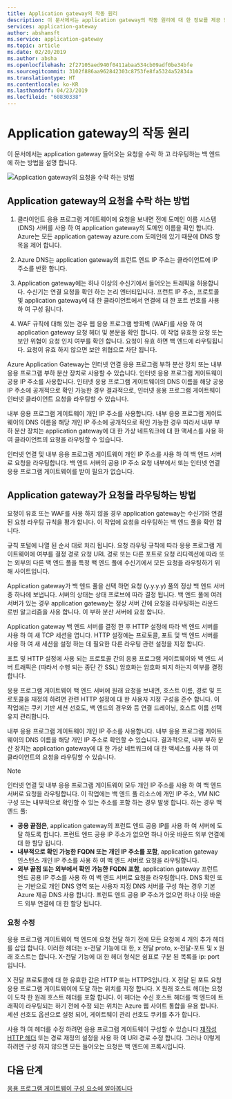 ```yaml
---
title: Application gateway의 작동 원리
description: 이 문서에서는 application gateway의 작동 원리에 대 한 정보를 제공 합니다.
services: application-gateway
author: abshamsft
ms.service: application-gateway
ms.topic: article
ms.date: 02/20/2019
ms.author: absha
ms.openlocfilehash: 2f27105aed940f0411abaa534cb09adf0be34bfe
ms.sourcegitcommit: 3102f886aa962842303c8753fe8fa5324a52834a
ms.translationtype: HT
ms.contentlocale: ko-KR
ms.lasthandoff: 04/23/2019
ms.locfileid: "60830338"
---
```

# <a name="how-an-application-gateway-works"></a>Application gateway의 작동 원리

이 문서에서는 application gateway 들어오는 요청을 수락 하 고 라우팅하는 백 엔드에 하는 방법을 설명 합니다.

![Application gateway의 요청을 수락 하는 방법](./media/how-application-gateway-works/how-application-gateway-works.png)

## <a name="how-an-application-gateway-accepts-a-request"></a>Application gateway의 요청을 수락 하는 방법

1. 클라이언트 응용 프로그램 게이트웨이에 요청을 보내면 전에 도메인 이름 시스템 (DNS) 서버를 사용 하 여 application gateway의 도메인 이름을 확인 합니다. Azure는 모든 application gateway azure.com 도메인에 있기 때문에 DNS 항목을 제어 합니다.

2. Azure DNS는 application gateway의 프런트 엔드 IP 주소는 클라이언트에 IP 주소를 반환 합니다.

3. Application gateway에는 하나 이상의 수신기에서 들어오는 트래픽을 허용합니다. 수신기는 연결 요청을 확인 하는 논리 엔터티입니다. 프런트 IP 주소, 프로토콜 및 application gateway에 대 한 클라이언트에서 연결에 대 한 포트 번호를 사용 하 여 구성 됩니다.

4. WAF 규칙에 대해 있는 경우 웹 응용 프로그램 방화벽 (WAF)를 사용 하 여 application gateway 요청 헤더 및 본문을 확인 합니다. 이 작업 유효한 요청 또는 보안 위협이 요청 인지 여부를 확인 합니다. 요청이 유효 하면 백 엔드에 라우팅됩니다. 요청이 유효 하지 않으면 보안 위협으로 차단 됩니다.

Azure Application Gateway는 인터넷 연결 응용 프로그램 부하 분산 장치 또는 내부 응용 프로그램 부하 분산 장치로 사용할 수 있습니다. 인터넷 응용 프로그램 게이트웨이 공용 IP 주소를 사용합니다. 인터넷 응용 프로그램 게이트웨이의 DNS 이름을 해당 공용 IP 주소에 공개적으로 확인 가능한 경우 결과적으로, 인터넷 응용 프로그램 게이트웨이 인터넷 클라이언트 요청을 라우팅할 수 있습니다.

내부 응용 프로그램 게이트웨이 개인 IP 주소를 사용합니다. 내부 응용 프로그램 게이트웨이의 DNS 이름을 해당 개인 IP 주소에 공개적으로 확인 가능한 경우 따라서 내부 부하 분산 장치는 application gateway에 대 한 가상 네트워크에 대 한 액세스를 사용 하 여 클라이언트의 요청을 라우팅할 수 있습니다.

인터넷 연결 및 내부 응용 프로그램 게이트웨이 개인 IP 주소를 사용 하 여 백 엔드 서버로 요청을 라우팅합니다. 백 엔드 서버의 공용 IP 주소 요청 내부에서 또는 인터넷 연결 응용 프로그램 게이트웨이를 받이 필요가 없습니다.

## <a name="how-an-application-gateway-routes-a-request"></a>Application gateway가 요청을 라우팅하는 방법

요청이 유효 또는 WAF를 사용 하지 않을 경우 application gateway는 수신기와 연결 된 요청 라우팅 규칙을 평가 합니다. 이 작업에 요청을 라우팅하는 백 엔드 풀을 확인 합니다.

규칙 포털에 나열 된 순서 대로 처리 됩니다. 요청 라우팅 규칙에 따라 응용 프로그램 게이트웨이에 여부를 결정 경로 요청 URL 경로 또는 다른 포트로 요청 리디렉션에 따라 또는 외부의 다른 백 엔드 풀을 특정 백 엔드 풀에 수신기에서 모든 요청을 라우팅하기 위해 사이트입니다.

Application gateway가 백 엔드 풀을 선택 하면 요청 (y.y.y.y) 풀의 정상 백 엔드 서버 중 하나에 보냅니다. 서버의 상태는 상태 프로브에 따라 결정 됩니다. 백 엔드 풀에 여러 서버가 있는 경우 application gateway는 정상 서버 간에 요청을 라우팅하는 라운드 로빈 알고리즘을 사용 합니다. 이 부하 분산 서버에 요청 합니다.

Application gateway 백 엔드 서버를 결정 한 후 HTTP 설정에 따라 백 엔드 서버를 사용 하 여 새 TCP 세션을 엽니다. HTTP 설정에는 프로토콜, 포트 및 백 엔드 서버를 사용 하 여 새 세션을 설정 하는 데 필요한 다른 라우팅 관련 설정을 지정 합니다.

포트 및 HTTP 설정에 사용 되는 프로토콜 간의 응용 프로그램 게이트웨이와 백 엔드 서버 트래픽은 (따라서 수행 되는 종단 간 SSL) 암호화는 암호화 되지 하는지 여부를 결정 합니다.

응용 프로그램 게이트웨이 백 엔드 서버에 원래 요청을 보내면, 호스트 이름, 경로 및 프로토콜을 재정의 하려면 관련 HTTP 설정에 대 한 사용자 지정 구성을 준수 합니다. 이 작업에는 쿠키 기반 세션 선호도, 백 엔드의 경우와 등 연결 드레이닝, 호스트 이름 선택 유지 관리합니다.

내부 응용 프로그램 게이트웨이 개인 IP 주소를 사용합니다. 내부 응용 프로그램 게이트웨이의 DNS 이름을 해당 개인 IP 주소로 확인할 수 있습니다. 결과적으로, 내부 부하 분산 장치는 application gateway에 대 한 가상 네트워크에 대 한 액세스를 사용 하 여 클라이언트의 요청을 라우팅할 수 있습니다.

 >[!NOTE]
 >인터넷 연결 및 내부 응용 프로그램 게이트웨이 모두 개인 IP 주소를 사용 하 여 백 엔드 서버로 요청을 라우팅합니다. 이 작업에는 백 엔드 풀 리소스에 개인 IP 주소, VM NIC 구성 또는 내부적으로 확인할 수 있는 주소를 포함 하는 경우 발생 합니다. 하는 경우 백 엔드 풀:
> - **공용 끝점은**, application gateway의 프런트 엔드 공용 IP를 사용 하 여 서버에 도달 하도록 합니다. 프런트 엔드 공용 IP 주소가 없으면 하나 아웃 바운드 외부 연결에 대 한 할당 됩니다.
> - **내부적으로 확인 가능한 FQDN 또는 개인 IP 주소를 포함**, application gateway 인스턴스 개인 IP 주소를 사용 하 여 백 엔드 서버로 요청을 라우팅합니다.
> - **외부 끝점 또는 외부에서 확인 가능한 FQDN 포함**, application gateway 프런트 엔드 공용 IP 주소를 사용 하 여 백 엔드 서버로 요청을 라우팅합니다. DNS 확인 또는 기반으로 개인 DNS 영역 또는 사용자 지정 DNS 서버를 구성 하는 경우 기본 Azure 제공 DNS 사용 합니다. 프런트 엔드 공용 IP 주소가 없으면 하나 아웃 바운드 외부 연결에 대 한 할당 됩니다.

### <a name="modifications-to-the-request"></a>요청 수정

응용 프로그램 게이트웨이 백 엔드에 요청 전달 하기 전에 모든 요청에 4 개의 추가 헤더를 삽입 합니다. 이러한 헤더는 x-전달 기능에 대 한, x 전달 proto, x-전달-포트 및 x 원래 호스트는 합니다. X-전달 기능에 대 한 헤더 형식은 쉼표로 구분 된 목록을 ip: port입니다.

X 전달 프로토콜에 대 한 유효한 값은 HTTP 또는 HTTPS입니다. X 전달 된 포트 요청 응용 프로그램 게이트웨이에 도달 하는 위치를 지정 합니다. X 원래 호스트 헤더는 요청이 도착 한 원래 호스트 헤더를 포함 합니다. 이 헤더는 수신 호스트 헤더를 백 엔드에 트래픽이 라우팅되는 하기 전에 수정 되는 위치는 Azure 웹 사이트 통합을 유용 합니다. 세션 선호도 옵션으로 설정 되어, 게이트웨이 관리 선호도 쿠키를 추가 합니다.

사용 하 여 헤더를 수정 하려면 응용 프로그램 게이트웨이 구성할 수 있습니다 [재작성 HTTP 헤더](https://docs.microsoft.com/azure/application-gateway/rewrite-http-headers) 또는 경로 재정의 설정을 사용 하 여 URI 경로 수정 합니다. 그러나 이렇게 하려면 구성 하지 않으면 모든 들어오는 요청은 백 엔드에 프록시입니다.

## <a name="next-steps"></a>다음 단계

[응용 프로그램 게이트웨이 구성 요소에 알아봅니다](application-gateway-components.md)
